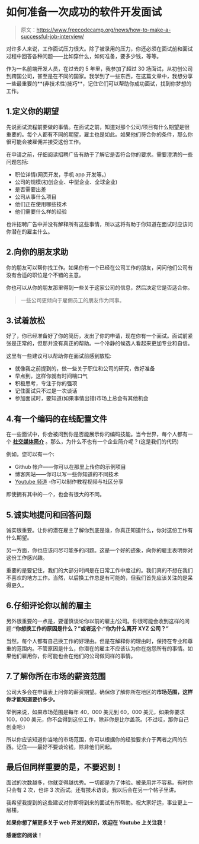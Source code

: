 # 如何准备一次成功的软件开发面试

> 原文：<https://www.freecodecamp.org/news/how-to-make-a-successful-job-interview/>

对许多人来说，工作面试压力很大。除了被录用的压力，你还必须在面试前和面试过程中回答各种问题——比如穿什么，如何准备，要多少钱，等等。

作为一名前端开发人员，在过去的 5 年里，我参加了超过 30 场面试，从初创公司到跨国公司，甚至是在不同的国家。我学到了一些东西，在这篇文章中，我想分享一些最重要的**(非技术性)技巧**，记住它们可以帮助你成功面试，找到你梦想的工作。

## 1.定义你的期望

先说面试流程前要做的事情。在面试之前，知道对那个公司/项目有什么期望是很重要的。每个人都有不同的期望，雇主也是如此。如果他们符合你的条件，那么你很可能会被雇佣并接受这份工作。

在申请之前，仔细阅读招聘广告有助于了解它是否符合你的要求。需要澄清的一些问题包括:

*   职位详情(网页开发，手机 app 开发等。)
*   公司的规模(初创企业、中型企业、全球企业)
*   是否需要出差
*   公司从事什么项目
*   他们正在使用哪些技术
*   他们需要什么样的经验

也许招聘广告中并没有解释所有这些事情，所以这将有助于你知道在面试时应该问你潜在的雇主什么。

## 2.向你的朋友求助

你的朋友可以帮你找工作。如果你有一个已经在公司工作的朋友，问问他们公司有没有合适的职位是个不错的主意。

你也可以从你的朋友那里得到一些关于这家公司的信息，然后决定它是否适合你。

> 一些公司更倾向于雇佣员工的朋友作为同事。

## 3.试着放松

好了，你已经准备好了你的简历，发出了你的申请，现在你有一个面试。面试前紧张是正常的，但那并没有真正的帮助。一个冷静的候选人看起来更加专业和自信。

这里有一些建议可以帮助你在面试前感到放松:

*   就像我之前提到的，做一些关于职位和公司的研究，做好准备
*   早点到，这样你就有时间喘口气
*   积极思考，专注于你的强项
*   记住面试只不过是一次谈话
*   参加面试时，要知道(如果事情出错)市场上总会有其他机会

## 4.有一个编码的在线配置文件

在一些面试中，你会被问到你是否能展示你的编码技能。当今世界，每个人都有一个 **[社交媒体简介](https://twitter.com/cem_eygi)** 。那么，为什么不也有一个企业简介呢？(这是我们的代码)

例如，您可以有一个:

*   Github 帐户——你可以在那里上传你的示例项目
*   博客网站——你可以写一些你知道的不同技术
*   [Youtube 频道](https://www.youtube.com/channel/UC1EgYPCvKCXFn8HlpoJwY3Q?view_as=subscriber) -你可以制作教程视频与社区分享

即使拥有其中的一个，也会有很大的不同。

## 5.诚实地提问和回答问题

诚实很重要。让你的潜在雇主了解你到底是谁，你真正知道什么，你对这份工作有什么期望。

另一方面，你也应该问尽可能多的问题。这是一个好的迹象，向你的雇主表明你对这份工作感兴趣。

重要的是要记住，我们的大部分时间是在日常工作中度过的。我们真的不想在我们不喜欢的地方工作。当然，以后换工作总是有可能的，但我们首先应该关注的是呆得更久。

## 6.仔细评论你以前的雇主

另外很重要的一点是，要谨慎谈论你以前的雇主/公司。你很可能会收到这样的问题:**“你想换工作的原因是什么？”**或者这个:**“你为什么离开 XYZ 公司？”**

当然，每个人都有自己换工作的好理由。但是在解释你的理由时，保持在专业和尊重的范围内。不管原因是什么，你潜在的雇主不应该认为你在抱怨所有的事情。如果他们雇用你，你可能也会在他们的公司做同样的事情。

## 7.了解你所在市场的薪资范围

公司大多会在申请表上问你的薪资期望。确保你了解你所在地区的**市场范围，这样你才能知道要价多少。**

举例来说，如果市场范围是每年 40，000 美元到 60，000 美元，如果你要求 100，000 美元，你不会得到这份工作，除非你是比尔盖茨。(不过哎，那你自己创业吧:)

所以你应该知道你当地的市场范围，你可以根据你的经验要求介于两者之间的东西。记住——最好不要谈论钱，除非他们问起。

## 最后但同样重要的是，不要迟到！

面试的次数越多，你就变得越优秀。一切都是为了体验。被录用并不容易。有时你只会有 2 次，也许 3 次面试。还有技术访谈，我以后会在另一个帖子里讲。

我希望我提到的这些建议对你即将到来的面试有所帮助。祝大家好运，事业更上一层楼。

**如果你想了解更多关于 web 开发的知识，欢迎在 Youtube 上关注我**[](https://www.youtube.com/channel/UC1EgYPCvKCXFn8HlpoJwY3Q)****！****

**感谢您的阅读！**